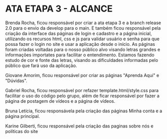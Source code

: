 # ATA ETAPA 3 - ALCANCE

Brenda Rocha, ficou responsável por criar a ata etapa 3 e a branch release 2.0 para o envio da develop para o main. E também ficou responsável pela criação da interface das páginas de login e cadastro e a página inicial, utilizando os recursos html, css e js para validar usuário e senha para que possa fazer o login no site e usar a aplicação desde o início. As páginas foram criadas voltadas para o nosso público alvo visando letras grandes e informações importates para facilitar o entendimento. Estamos fazendo estudo de cor e fonte das letras, visando as dificuldades informadas pelo público que fará uso da aplicação.

Giovane Amorim, ficou responsável por criar as páginas "Aprenda Aqui" e "Dúvidas".

Gabriel Rocha, ficou responsável por refazer template.html/style.css para facilitar o uso do código pelo grupo, além de ficar responsável por fazer a página de postagem de vídeos e a página de vídeos.

Bruna Letícia, ficou responsávela pela criação das páginas Minha conta e a página principal.

Karine Gilberti, ficou responsável pela criação das paginas sobre nós e políticas do site
